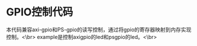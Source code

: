 # GPIO控制代码
本代码兼容axi-gpio和PS-gpio的读写控制，通过将gpio的寄存器映射到内存实现控制。<\br>
example是控制axigpio的led和psgpio的led。<\br>
